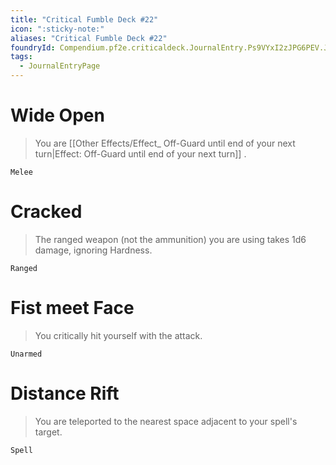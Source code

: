 ```yaml
---
title: "Critical Fumble Deck #22"
icon: ":sticky-note:"
aliases: "Critical Fumble Deck #22"
foundryId: Compendium.pf2e.criticaldeck.JournalEntry.Ps9VYxI2zJPG6PEV.JournalEntryPage.ChyeVeGrXiP83SMI
tags:
  - JournalEntryPage
---
```

# Wide Open

> You are [[Other Effects/Effect\_ Off-Guard until end of your next turn|Effect: Off-Guard until end of your next turn]] .

`Melee`

# Cracked

> The ranged weapon (not the ammunition) you are using takes 1d6 damage, ignoring Hardness.

`Ranged`

# Fist meet Face

> You critically hit yourself with the attack.

`Unarmed`

# Distance Rift

> You are teleported to the nearest space adjacent to your spell's target.

`Spell`